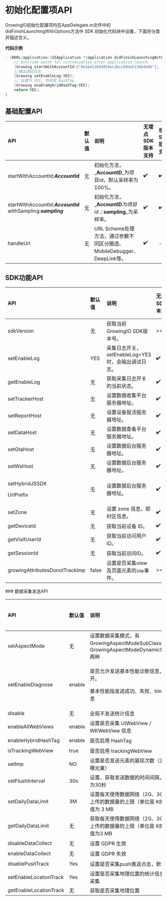 # 初始化配置项API

GrowingIO初始化配置项均在AppDelegate.m文件中的didFinishLaunchingWithOptions方法中 SDK 初始化代码块中设置，下面将分类并描述含义。

**代码示例**

```swift
- (BOOL)application:(UIApplication *)application didFinishLaunchingWithOptions:(NSDictionary *)launchOptions {
    // Override point for customization after application launch.
    [Growing startWithAccountId:@"0a1b4118dd954ec3bcc69da5138bdb96"];
    //输出调试日志
    [Growing setEnableLog:YES];
    // 设置为 YES, 将启用 HashTag
    [Growing enableHybridHashTag:YES];
    return YES；
}
```

## 基础配置API

| API | 默认值 | 说明 | 无埋点SDK版本支持 | 埋点SDK版本支持 |
| :--- | :--- | :--- | :--- | :--- |
| startWithAccountId:_**AccountId**_ | 无 | 初始化方法，_**AccountID**_为项目id，默认采样率为100%。 | ✔️ | ✔️ |
| startWithAccountId:_**AccountId**_ withSampling:_**sampling**_ | 无 | 初始化方法，_**AccountID**_为项目id；_**sampling**_为采样率。 | ✔️ | ✔️ |
| handleUrl | 无 | URL Scheme处理方法，通过参数不同区分圈选、MobileDebugger、DeepLink等。 | ✔️ | - |

## SDK功能API

<table>
  <thead>
    <tr>
      <th style="text-align:left">API</th>
      <th style="text-align:left">&#x9ED8;&#x8BA4;&#x503C;</th>
      <th style="text-align:left">&#x8BF4;&#x660E;</th>
      <th style="text-align:left">&#x65E0;&#x57CB;&#x70B9;SDK&#x7248;&#x672C;&#x652F;&#x6301;</th>
      <th style="text-align:left">&#x57CB;&#x70B9;SDK&#x7248;&#x672C;&#x652F;&#x6301;</th>
    </tr>
  </thead>
  <tbody>
    <tr>
      <td style="text-align:left">sdkVersion</td>
      <td style="text-align:left">&#x65E0;</td>
      <td style="text-align:left">&#x83B7;&#x53D6;&#x5F53;&#x524D;GrowingIO SDK&#x7248;&#x672C;&#x53F7;&#x3002;</td>
      <td
      style="text-align:left">&gt;=2.0.0</td>
        <td style="text-align:left">-</td>
    </tr>
    <tr>
      <td style="text-align:left">setEnableLog</td>
      <td style="text-align:left">YES</td>
      <td style="text-align:left">&#x91C7;&#x96C6;&#x65E5;&#x5FD7;&#x5F00;&#x5173;&#xFF0C;setEnableLog=YES&#x65F6;&#xFF0C;&#x4F1A;&#x8F93;&#x51FA;&#x8C03;&#x8BD5;&#x65E5;&#x5FD7;&#x3002;</td>
      <td
      style="text-align:left">&#x2714;&#xFE0F;</td>
        <td style="text-align:left">&#x2714;&#xFE0F;</td>
    </tr>
    <tr>
      <td style="text-align:left">getEnableLog</td>
      <td style="text-align:left">&#x65E0;</td>
      <td style="text-align:left">&#x83B7;&#x53D6;&#x91C7;&#x96C6;&#x65E5;&#x5FD7;&#x5F00;&#x5173;&#x7684;&#x5F53;&#x524D;&#x72B6;&#x6001;&#x3002;</td>
      <td
      style="text-align:left">&#x2714;&#xFE0F;</td>
        <td style="text-align:left">&#x2714;&#xFE0F;</td>
    </tr>
    <tr>
      <td style="text-align:left">setTrackerHost</td>
      <td style="text-align:left">&#x65E0;</td>
      <td style="text-align:left">&#x8BBE;&#x7F6E;&#x6570;&#x636E;&#x6536;&#x96C6;&#x5E73;&#x53F0;&#x670D;&#x52A1;&#x5668;&#x5730;&#x5740;&#x3002;</td>
      <td
      style="text-align:left">&#x2714;&#xFE0F;</td>
        <td style="text-align:left">&#x2714;&#xFE0F;</td>
    </tr>
    <tr>
      <td style="text-align:left">setReportHost</td>
      <td style="text-align:left">&#x65E0;</td>
      <td style="text-align:left">&#x8BBE;&#x7F6E;&#x8BBE;&#x5907;&#x62A5;&#x6D3B;&#x670D;&#x52A1;&#x5668;&#x5730;&#x5740;&#x3002;</td>
      <td
      style="text-align:left">&#x2714;&#xFE0F;</td>
        <td style="text-align:left">&#x2714;&#xFE0F;</td>
    </tr>
    <tr>
      <td style="text-align:left">setDataHost</td>
      <td style="text-align:left">&#x65E0;</td>
      <td style="text-align:left">&#x8BBE;&#x7F6E;&#x6570;&#x636E;&#x67E5;&#x770B;&#x5E73;&#x53F0;&#x670D;&#x52A1;&#x5668;&#x5730;&#x5740;&#x3002;</td>
      <td
      style="text-align:left">&#x2714;&#xFE0F;</td>
        <td style="text-align:left">&#x2714;&#xFE0F;</td>
    </tr>
    <tr>
      <td style="text-align:left">setGtaHost</td>
      <td style="text-align:left">&#x65E0;</td>
      <td style="text-align:left">&#x8BBE;&#x7F6E;&#x6570;&#x636E;&#x540E;&#x53F0;&#x670D;&#x52A1;&#x5668;&#x5730;&#x5740;&#x3002;</td>
      <td
      style="text-align:left">&#x2714;&#xFE0F;</td>
        <td style="text-align:left">&#x2714;&#xFE0F;</td>
    </tr>
    <tr>
      <td style="text-align:left">setWsHost</td>
      <td style="text-align:left">&#x65E0;</td>
      <td style="text-align:left">&#x8BBE;&#x7F6E;&#x6570;&#x636E;&#x540E;&#x53F0;&#x670D;&#x52A1;&#x5668;&#x5730;&#x5740;&#x3002;</td>
      <td
      style="text-align:left">&#x2714;&#xFE0F;</td>
        <td style="text-align:left">&#x2714;&#xFE0F;</td>
    </tr>
    <tr>
      <td style="text-align:left">
        <p>setHybridJSSDK</p>
        <p>UrlPrefix</p>
      </td>
      <td style="text-align:left">&#x65E0;</td>
      <td style="text-align:left">&#x8BBE;&#x7F6E;&#x6570;&#x636E;&#x540E;&#x53F0;&#x670D;&#x52A1;&#x5668;&#x5730;&#x5740;&#x3002;</td>
      <td
      style="text-align:left">&#x2714;&#xFE0F;</td>
        <td style="text-align:left">-</td>
    </tr>
    <tr>
      <td style="text-align:left">setZone</td>
      <td style="text-align:left">&#x65E0;</td>
      <td style="text-align:left">&#x8BBE;&#x7F6E; zone &#x4FE1;&#x606F;&#xFF0C;&#x5373;&#x65F6;&#x533A;&#x4FE1;&#x606F;&#x3002;</td>
      <td
      style="text-align:left">&#x2714;&#xFE0F;</td>
        <td style="text-align:left">&#x2714;&#xFE0F;</td>
    </tr>
    <tr>
      <td style="text-align:left">getDeviceId</td>
      <td style="text-align:left">&#x65E0;</td>
      <td style="text-align:left">&#x83B7;&#x53D6;&#x5F53;&#x524D;&#x8BBE;&#x5907; ID&#x3002;</td>
      <td style="text-align:left">&#x2714;&#xFE0F;</td>
      <td style="text-align:left">&#x2714;&#xFE0F;</td>
    </tr>
    <tr>
      <td style="text-align:left">getVisitUserId</td>
      <td style="text-align:left">&#x65E0;</td>
      <td style="text-align:left">&#x83B7;&#x53D6;&#x5F53;&#x524D;&#x8BBF;&#x95EE;&#x7528;&#x6237;ID&#x3002;</td>
      <td
      style="text-align:left">&#x2714;&#xFE0F;</td>
        <td style="text-align:left">&#x2714;&#xFE0F;</td>
    </tr>
    <tr>
      <td style="text-align:left">getSessionId</td>
      <td style="text-align:left">&#x65E0;</td>
      <td style="text-align:left">&#x83B7;&#x53D6;&#x5F53;&#x524D;&#x8BBF;&#x95EE;ID&#x3002;</td>
      <td style="text-align:left">&#x2714;&#xFE0F;</td>
      <td style="text-align:left">&#x2714;&#xFE0F;</td>
    </tr>
    <tr>
      <td style="text-align:left">growingAttributesDonotTrackImp</td>
      <td style="text-align:left">false</td>
      <td style="text-align:left">&#x8BBE;&#x7F6E;&#x662F;&#x5426;&#x91C7;&#x96C6;view&#x53CA;&#x9875;&#x9762;&#x5143;&#x7D20;&#x7684;<code>imp</code>&#x4E8B;&#x4EF6;&#x3002;</td>
      <td
      style="text-align:left">&gt;=2.6.7</td>
        <td style="text-align:left">-</td>
    </tr>
  </tbody>
</table>

\#\#\# 数据采集发送API

<table>
  <thead>
    <tr>
      <th style="text-align:left">API</th>
      <th style="text-align:left">&#x9ED8;&#x8BA4;&#x503C;</th>
      <th style="text-align:left">&#x8BF4;&#x660E;</th>
      <th style="text-align:left">&#x65E0;&#x57CB;&#x70B9;SDK&#x7248;&#x672C;&#x652F;&#x6301;</th>
      <th style="text-align:left">&#x57CB;&#x70B9;SDK&#x7248;&#x672C;&#x652F;&#x6301;</th>
    </tr>
  </thead>
  <tbody>
    <tr>
      <td style="text-align:left">setAspectMode</td>
      <td style="text-align:left">&#x65E0;</td>
      <td style="text-align:left">&#x8BBE;&#x7F6E;&#x6570;&#x636E;&#x91C7;&#x96C6;&#x6A21;&#x5F0F;&#xFF0C;&#x6709;
        GrowingAspectModeSubClass &#x548C; GrowingAspectModeDynamicSwizzling &#x4E24;&#x79CD;</td>
      <td
      style="text-align:left">&#x2714;&#xFE0F;</td>
        <td style="text-align:left">&#x2714;&#xFE0F;</td>
    </tr>
    <tr>
      <td style="text-align:left">setEnableDiagnose</td>
      <td style="text-align:left">enable</td>
      <td style="text-align:left">
        <p>&#x662F;&#x5426;&#x5141;&#x8BB8;&#x53D1;&#x9001;&#x57FA;&#x672C;&#x6027;&#x80FD;&#x8BCA;&#x65AD;&#x4FE1;&#x606F;&#xFF0C;&#x9ED8;&#x8BA4;&#x4E3A;&#x5F00;&#x3002;</p>
        <p>&#x57FA;&#x672C;&#x6027;&#x80FD;&#x6307;&#x53D1;&#x9001;&#x6210;&#x529F;&#x3001;&#x5931;&#x8D25;&#x3001;timeout&#x7B49;&#x4FE1;&#x606F;</p>
      </td>
      <td style="text-align:left">&#x2714;&#xFE0F;</td>
      <td style="text-align:left">&#x2714;&#xFE0F;</td>
    </tr>
    <tr>
      <td style="text-align:left">disable</td>
      <td style="text-align:left">&#x65E0;</td>
      <td style="text-align:left">&#x5168;&#x5C40;&#x4E0D;&#x53D1;&#x9001;&#x7EDF;&#x8BA1;&#x4FE1;&#x606F;</td>
      <td
      style="text-align:left">&#x2714;&#xFE0F;</td>
        <td style="text-align:left">&#x2714;&#xFE0F;</td>
    </tr>
    <tr>
      <td style="text-align:left">enableAllWebViews</td>
      <td style="text-align:left">enable</td>
      <td style="text-align:left">&#x8BBE;&#x7F6E;&#x662F;&#x5426;&#x91C7;&#x96C6; UIWebView / WKWebView
        &#x4FE1;&#x606F;</td>
      <td style="text-align:left">&#x2714;&#xFE0F;</td>
      <td style="text-align:left">-</td>
    </tr>
    <tr>
      <td style="text-align:left">enableHybridHashTag</td>
      <td style="text-align:left">enable</td>
      <td style="text-align:left">&#x662F;&#x5426;&#x542F;&#x7528; HashTag</td>
      <td style="text-align:left">&#x2714;&#xFE0F;</td>
      <td style="text-align:left">-</td>
    </tr>
    <tr>
      <td style="text-align:left">isTrackingWebView</td>
      <td style="text-align:left">true</td>
      <td style="text-align:left">&#x662F;&#x5426;&#x542F;&#x7528; trackingWebView</td>
      <td style="text-align:left">&#x2714;&#xFE0F;</td>
      <td style="text-align:left">-</td>
    </tr>
    <tr>
      <td style="text-align:left">setImp</td>
      <td style="text-align:left">NO</td>
      <td style="text-align:left">&#x8BBE;&#x7F6E;&#x662F;&#x5426;&#x53D1;&#x9001;&#x5143;&#x7D20;&#x7684;&#x5C55;&#x73B0;&#x6B21;&#x6570;&#xFF08;&#x6D4F;&#x89C8;&#x91CF;&#x3001;&#x66DD;&#x5149;&#x91CF;&#xFF09;</td>
      <td
      style="text-align:left">&#x2714;&#xFE0F;</td>
        <td style="text-align:left">-</td>
    </tr>
    <tr>
      <td style="text-align:left">setFlushInterval</td>
      <td style="text-align:left">30s</td>
      <td style="text-align:left">&#x8BBE;&#x7F6E;&#x3001;&#x83B7;&#x53D6;&#x53D1;&#x9001;&#x6570;&#x636E;&#x7684;&#x65F6;&#x95F4;&#x95F4;&#x9694;&#xFF0C;&#x9ED8;&#x8BA4;&#x503C;&#x4E3A;30&#x79D2;</td>
      <td
      style="text-align:left">&#x2714;&#xFE0F;</td>
        <td style="text-align:left">&#x2714;&#xFE0F;</td>
    </tr>
    <tr>
      <td style="text-align:left">setDailyDataLimit</td>
      <td style="text-align:left">3M</td>
      <td style="text-align:left">&#x8BBE;&#x7F6E;&#x6BCF;&#x5929;&#x4F7F;&#x7528;&#x6570;&#x636E;&#x7F51;&#x7EDC;&#xFF08;2G&#x3001;3G&#x3001;4G&#xFF09;&#x4E0A;&#x4F20;&#x7684;&#x6570;&#x636E;&#x91CF;&#x7684;&#x4E0A;&#x9650;&#xFF08;&#x5355;&#x4F4D;&#x662F;
        KB&#xFF09;&#xFF0C;&#x9ED8;&#x8BA4;&#x503C;&#x4E3A; 3 MB</td>
      <td style="text-align:left">&#x2714;&#xFE0F;</td>
      <td style="text-align:left">&#x2714;&#xFE0F;</td>
    </tr>
    <tr>
      <td style="text-align:left">getDailyDataLimit</td>
      <td style="text-align:left">&#x65E0;</td>
      <td style="text-align:left">&#x83B7;&#x53D6;&#x6BCF;&#x5929;&#x4F7F;&#x7528;&#x6570;&#x636E;&#x7F51;&#x7EDC;&#xFF08;2G&#x3001;3G&#x3001;4G&#xFF09;&#x4E0A;&#x4F20;&#x7684;&#x6570;&#x636E;&#x91CF;&#x7684;&#x4E0A;&#x9650;&#xFF08;&#x5355;&#x4F4D;&#x662F;
        KB&#xFF09;&#xFF0C;&#x9ED8;&#x8BA4;&#x503C;&#x4E3A;3 MB</td>
      <td style="text-align:left">&#x2714;&#xFE0F;</td>
      <td style="text-align:left">&#x2714;&#xFE0F;</td>
    </tr>
    <tr>
      <td style="text-align:left">disableDataCollect</td>
      <td style="text-align:left">&#x65E0;</td>
      <td style="text-align:left">&#x8BBE;&#x7F6E; GDPR &#x751F;&#x6548;</td>
      <td style="text-align:left">&#x2714;&#xFE0F;</td>
      <td style="text-align:left">&#x2714;&#xFE0F;</td>
    </tr>
    <tr>
      <td style="text-align:left">enableDataCollect</td>
      <td style="text-align:left">&#x65E0;</td>
      <td style="text-align:left">&#x8BBE;&#x7F6E; GDPR &#x5931;&#x6548;</td>
      <td style="text-align:left">&#x2714;&#xFE0F;</td>
      <td style="text-align:left">&#x2714;&#xFE0F;</td>
    </tr>
    <tr>
      <td style="text-align:left">disablePushTrack</td>
      <td style="text-align:left">Yes</td>
      <td style="text-align:left">&#x8BBE;&#x7F6E;&#x662F;&#x5426;&#x91C7;&#x96C6;push&#x63A8;&#x9001;&#x70B9;&#x51FB;&#xFF0C;&#x9ED8;&#x8BA4;&#x4E0D;&#x91C7;&#x96C6;</td>
      <td
      style="text-align:left">&#x2714;&#xFE0F;</td>
        <td style="text-align:left">-</td>
    </tr>
    <tr>
      <td style="text-align:left">setEnableLocationTrack</td>
      <td style="text-align:left">Yes</td>
      <td style="text-align:left">&#x8BBE;&#x7F6E;&#x662F;&#x5426;&#x91C7;&#x96C6;&#x5730;&#x7406;&#x4F4D;&#x7F6E;&#x7684;&#x7EDF;&#x8BA1;&#x4FE1;&#x606F;&#xFF0C;&#x9ED8;&#x8BA4;&#x91C7;&#x96C6;</td>
      <td
      style="text-align:left">&gt;=2.8.6</td>
        <td style="text-align:left">-</td>
    </tr>
    <tr>
      <td style="text-align:left">getEnableLocationTrack</td>
      <td style="text-align:left">&#x65E0;</td>
      <td style="text-align:left">&#x83B7;&#x53D6;&#x662F;&#x5426;&#x91C7;&#x96C6;&#x5730;&#x7406;&#x4F4D;&#x7F6E;</td>
      <td
      style="text-align:left">&gt;=2.8.6</td>
        <td style="text-align:left">-</td>
    </tr>
  </tbody>
</table>


